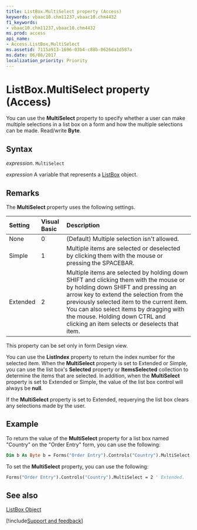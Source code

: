 ```yaml
---
title: ListBox.MultiSelect property (Access)
keywords: vbaac10.chm11237,vbaac10.chm4432
f1_keywords:
- vbaac10.chm11237,vbaac10.chm4432
ms.prod: access
api_name:
- Access.ListBox.MultiSelect
ms.assetid: 7115a913-1696-03b4-c88b-0626da1d587a
ms.date: 06/08/2017
localization_priority: Priority
---
```



# ListBox.MultiSelect property (Access)

You can use the  **MultiSelect** property to specify whether a user can make multiple selections in a list box on a form and how the multiple selections can be made. Read/write **Byte**.


## Syntax

_expression_. `MultiSelect`

_expression_ A variable that represents a [ListBox](Access.ListBox.md) object.


## Remarks

The  **MultiSelect** property uses the following settings.



|**Setting**|**Visual Basic**|**Description**|
|:-----|:-----|:-----|
|None|0|(Default) Multiple selection isn't allowed.|
|Simple|1|Multiple items are selected or deselected by clicking them with the mouse or pressing the SPACEBAR.|
|Extended|2|Multiple items are selected by holding down SHIFT and clicking them with the mouse or by holding down SHIFT and pressing an arrow key to extend the selection from the previously selected item to the current item. You can also select items by dragging with the mouse. Holding down CTRL and clicking an item selects or deselects that item.|

This property can be set only in form Design view.

You can use the  **ListIndex** property to return the index number for the selected item. When the **MultiSelect** property is set to Extended or Simple, you can use the list box's **Selected** property or **ItemsSelected** collection to determine the items that are selected. In addition, when the **MultiSelect** property is set to Extended or Simple, the value of the list box control will always be **null**.

If the  **MultiSelect** property is set to Extended, requerying the list box clears any selections made by the user.


## Example

To return the value of the  **MultiSelect** property for a list box named "Country" on the "Order Entry" form, you can use the following:


```vb
Dim b As Byte b = Forms("Order Entry").Controls("Country").MultiSelect
```

To set the  **MultiSelect** property, you can use the following:




```vb
Forms("Order Entry").Controls("Country").MultiSelect = 2 ' Extended.
```


## See also


[ListBox Object](Access.ListBox.md)

[!include[Support and feedback](~/includes/feedback-boilerplate.md)]